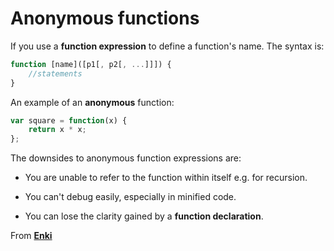 # Anonymous functions 

If you use a **function expression** to define a function's name. The syntax is: 

```javascript 
function [name]([p1[, p2[, ...]]]) {
	//statements
}
```

An example of an **anonymous** function: 

```javascript
var square = function(x) {
	return x * x;
}; 
```

The downsides to anonymous function expressions are: 

* You are unable to refer to the function within itself e.g. for recursion.

* You can't debug easily, especially in minified code. 

* You can lose the clarity gained by a **function declaration**. 

From [**Enki**](https://www.enki.com/)